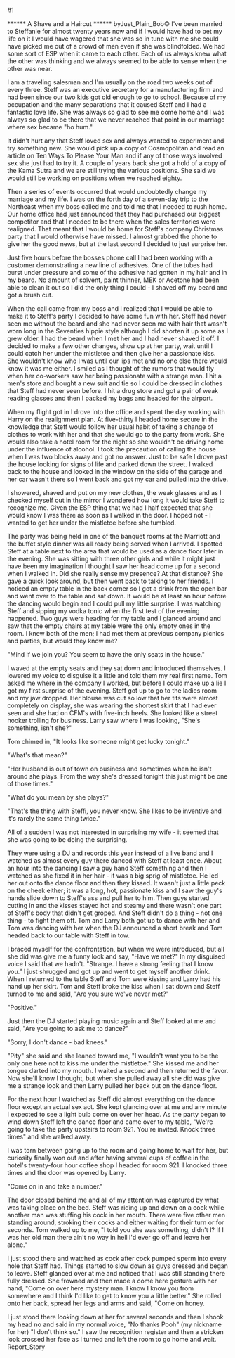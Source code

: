 #1 

 

 ****** A Shave and a Haircut ****** byJust_Plain_Bob© I've been married to Steffanie for almost twenty years now and if I would have had to bet my life on it I would have wagered that she was so in tune with me she could have picked me out of a crowd of men even if she was blindfolded. We had some sort of ESP when it came to each other. Each of us always knew what the other was thinking and we always seemed to be able to sense when the other was near. 

 I am a traveling salesman and I'm usually on the road two weeks out of every three. Steff was an executive secretary for a manufacturing firm and had been since our two kids got old enough to go to school. Because of my occupation and the many separations that it caused Steff and I had a fantastic love life. She was always so glad to see me come home and I was always so glad to be there that we never reached that point in our marriage where sex became "ho hum." 

 It didn't hurt any that Steff loved sex and always wanted to experiment and try something new. She would pick up a copy of Cosmopolitan and read an article on Ten Ways To Please Your Man and if any of those ways involved sex she just had to try it. A couple of years back she got a hold of a copy of the Kama Sutra and we are still trying the various positions. She said we would still be working on positions when we reached eighty. 

 Then a series of events occurred that would undoubtedly change my marriage and my life. I was on the forth day of a seven-day trip to the Northeast when my boss called me and told me that I needed to rush home. Our home office had just announced that they had purchased our biggest competitor and that I needed to be there when the sales territories were realigned. That meant that I would be home for Steff's company Christmas party that I would otherwise have missed. I almost grabbed the phone to give her the good news, but at the last second I decided to just surprise her. 

 Just five hours before the bosses phone call I had been working with a customer demonstrating a new line of adhesives. One of the tubes had burst under pressure and some of the adhesive had gotten in my hair and in my beard. No amount of solvent, paint thinner, MEK or Acetone had been able to clean it out so I did the only thing I could - I shaved off my beard and got a brush cut. 

 When the call came from my boss and I realized that I would be able to make it to Steff's party I decided to have some fun with her. Steff had never seen me without the beard and she had never seen me with hair that wasn't worn long in the Seventies hippie style although I did shorten it up some as I grew older. I had the beard when I met her and I had never shaved it off. I decided to make a few other changes, show up at her party, wait until I could catch her under the mistletoe and then give her a passionate kiss. She wouldn't know who I was until our lips met and no one else there would know it was me either. I smiled as I thought of the rumors that would fly when her co-workers saw her being passionate with a strange man. I hit a men's store and bought a new suit and tie so I could be dressed in clothes that Steff had never seen before. I hit a drug store and got a pair of weak reading glasses and then I packed my bags and headed for the airport. 

 When my flight got in I drove into the office and spent the day working with Harry on the realignment plan. At five-thirty I headed home secure in the knowledge that Steff would follow her usual habit of taking a change of clothes to work with her and that she would go to the party from work. She would also take a hotel room for the night so she wouldn't be driving home under the influence of alcohol. I took the precaution of calling the house when I was two blocks away and got no answer. Just to be safe I drove past the house looking for signs of life and parked down the street. I walked back to the house and looked in the window on the side of the garage and her car wasn't there so I went back and got my car and pulled into the drive. 

 I showered, shaved and put on my new clothes, the weak glasses and as I checked myself out in the mirror I wondered how long it would take Steff to recognize me. Given the ESP thing that we had I half expected that she would know I was there as soon as I walked in the door. I hoped not - I wanted to get her under the mistletoe before she tumbled. 

 The party was being held in one of the banquet rooms at the Marriott and the buffet style dinner was all ready being served when I arrived. I spotted Steff at a table next to the area that would be used as a dance floor later in the evening. She was sitting with three other girls and while it might just have been my imagination I thought I saw her head come up for a second when I walked in. Did she really sense my presence? At that distance? She gave a quick look around, but then went back to talking to her friends. I noticed an empty table in the back corner so I got a drink from the open bar and went over to the table and sat down. It would be at least an hour before the dancing would begin and I could pull my little surprise. I was watching Steff and sipping my vodka tonic when the first test of the evening happened. Two guys were heading for my table and I glanced around and saw that the empty chairs at my table were the only empty ones in the room. I knew both of the men; I had met them at previous company picnics and parties, but would they know me? 

 "Mind if we join you? You seem to have the only seats in the house." 

 I waved at the empty seats and they sat down and introduced themselves. I lowered my voice to disguise it a little and told them my real first name. Tom asked me where in the company I worked, but before I could make up a lie I got my first surprise of the evening. Steff got up to go to the ladies room and my jaw dropped. Her blouse was cut so low that her tits were almost completely on display, she was wearing the shortest skirt that I had ever seen and she had on CFM's with five-inch heels. She looked like a street hooker trolling for business. Larry saw where I was looking, "She's something, isn't she?" 

 Tom chimed in, "It looks like someone might get lucky tonight." 

 "What's that mean?" 

 "Her husband is out of town on business and sometimes when he isn't around she plays. From the way she's dressed tonight this just might be one of those times." 

 "What do you mean by she plays?" 

 "That's the thing with Steffi, you never know. She likes to be inventive and it's rarely the same thing twice." 

 All of a sudden I was not interested in surprising my wife - it seemed that she was going to be doing the surprising. 

 They were using a DJ and records this year instead of a live band and I watched as almost every guy there danced with Steff at least once. About an hour into the dancing I saw a guy hand Steff something and then I watched as she fixed it in her hair - it was a big sprig of mistletoe. He led her out onto the dance floor and then they kissed. It wasn't just a little peck on the cheek either; it was a long, hot, passionate kiss and I saw the guy's hands slide down to Steff's ass and pull her to him. Then guys started cutting in and the kisses stayed hot and steamy and there wasn't one part of Steff's body that didn't get groped. And Steff didn't do a thing - not one thing - to fight them off. Tom and Larry both got up to dance with her and Tom was dancing with her when the DJ announced a short break and Tom headed back to our table with Steff in tow. 

 I braced myself for the confrontation, but when we were introduced, but all she did was give me a funny look and say, "Have we met?" In my disguised voice I said that we hadn't. "Strange. I have a strong feeling that I know you." I just shrugged and got up and went to get myself another drink. When I returned to the table Steff and Tom were kissing and Larry had his hand up her skirt. Tom and Steff broke the kiss when I sat down and Steff turned to me and said, "Are you sure we've never met?" 

 "Positive." 

 Just then the DJ started playing music again and Steff looked at me and said, "Are you going to ask me to dance?" 

 "Sorry, I don't dance - bad knees." 

 "Pity" she said and she leaned toward me, "I wouldn't want you to be the only one here not to kiss me under the mistletoe." She kissed me and her tongue darted into my mouth. I waited a second and then returned the favor. Now she'll know I thought, but when she pulled away all she did was give me a strange look and then Larry pulled her back out on the dance floor. 

 For the next hour I watched as Steff did almost everything on the dance floor except an actual sex act. She kept glancing over at me and any minute I expected to see a light bulb come on over her head. As the party began to wind down Steff left the dance floor and came over to my table, "We're going to take the party upstairs to room 921. You're invited. Knock three times" and she walked away. 

 I was torn between going up to the room and going home to wait for her, but curiosity finally won out and after having several cups of coffee in the hotel's twenty-four hour coffee shop I headed for room 921. I knocked three times and the door was opened by Larry. 

 "Come on in and take a number." 

 The door closed behind me and all of my attention was captured by what was taking place on the bed. Steff was riding up and down on a cock while another man was stuffing his cock in her mouth. There were five other men standing around, stroking their cocks and either waiting for their turn or for seconds. Tom walked up to me, "I told you she was something, didn't I? If I was her old man there ain't no way in hell I'd ever go off and leave her alone." 

 I just stood there and watched as cock after cock pumped sperm into every hole that Steff had. Things started to slow down as guys dressed and began to leave. Steff glanced over at me and noticed that I was still standing there fully dressed. She frowned and then made a come here gesture with her hand, "Come on over here mystery man. I know I know you from somewhere and I think I'd like to get to know you a little better." She rolled onto her back, spread her legs and arms and said, "Come on honey. 

 I just stood there looking down at her for several seconds and then I shook my head no and said in my normal voice, "No thanks Pooh" (my nickname for her) "I don't think so." I saw the recognition register and then a stricken look crossed her face as I turned and left the room to go home and wait. Report_Story 
